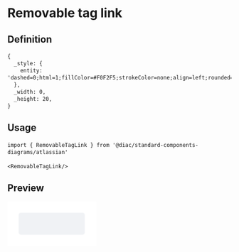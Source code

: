 # Removable tag link

## Definition

```
{
  _style: { 
    entity: 'dashed=0;html=1;fillColor=#F0F2F5;strokeColor=none;align=left;rounded=1;arcSize=10;fontColor=#3384FF;fontStyle=1;fontSize=11;shadow=0;spacingLeft=3',
  },
  _width: 0,
  _height: 20,
}
```

## Usage

```
import { RemovableTagLink } from '@diac/standard-components-diagrams/atlassian'

<RemovableTagLink/>
```

## Preview

<img src="./removable-tag-link.png" width="200"/>
